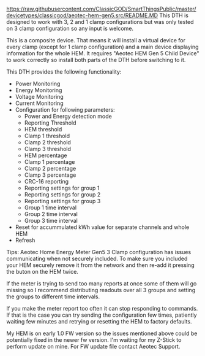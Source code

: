 https://raw.githubusercontent.com/ClassicGOD/SmartThingsPublic/master/devicetypes/classicgod/aeotec-hem-gen5.src/README.MD
This DTH is designed to work with 3, 2 and 1 clamp configurations but was only tested on 3 clamp configuration so any input is welcome.

This is a composite device. That means it will install a virtual device for every clamp (except for 1 clamp configuration) and a main device displaying information for the whole HEM. It requires "Aeotec HEM Gen 5 Child Device" to work correctly so install both parts of the DTH before switching to it.

This DTH provides the following functionality:

* Power Monitoring
* Energy Monitoring
* Voltage Monitoring
* Current Monitoring
* Configuration for following parameters:
  * Power and Energy detection mode
  * Reporting Threshold
  * HEM threshold
  * Clamp 1 threshold
  * Clamp 2 threshold
  * Clamp 3 threshold
  * HEM percentage
  * Clamp 1 percentage
  * Clamp 2 percentage
  * Clamp 3 percentage
  * CRC-16 reporting
  * Reporting settings for group 1
  * Reporting settings for group 2
  * Reporting settings for group 3
  * Group 1 time interval
  * Group 2 time interval
  * Group 3 time interval
* Reset for accummulated kWh value for separate channels and whole HEM
* Refresh

Tips:
Aeotec Home Energy Meter Gen5 3 Clamp configuration has issues communicating when not securely included. To make sure you included your HEM securely remove it from the network and then re-add it pressing the buton on the HEM twice.

If the meter is trying to send too many reports at once some of them will go missing so I recommend distributing readouts over all 3 groups and setting the groups to different time intervals.

If you make the meter report too often it can stop responding to commands. If that is the case you can try sending the configuration few times, patiently waiting few minutes and retrying or resetting the HEM to factory defaults.

My HEM is on early 1.0 FW version so the issues mentioned above could be potentially fixed in the newer fw version. I'm waiting for my Z-Stick to perform update on mine. For FW update file contact Aeotec Support.


